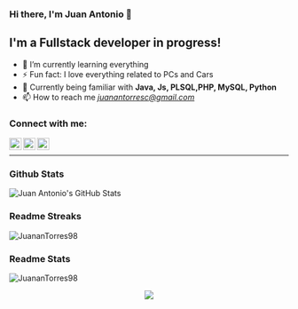 ### Hi there, I'm Juan Antonio 👋


## I'm a Fullstack developer in progress!

- 🌱 I’m currently learning everything 
- ⚡ Fun fact: I love everything related to PCs and Cars
- 💬 Currently being familiar with **Java, Js, PLSQL,PHP, MySQL, Python**
- 📫 How to reach me *juanantorresc@gmail.com*

### Connect with me:

[<img align="left" alt="Juan Antonio | Twitter" width="22px" src="https://cdn.jsdelivr.net/npm/simple-icons@v3/icons/twitter.svg" />][twitter]
[<img align="left" alt="Juan Antonio | LinkedIn" width="22px" src="https://cdn.jsdelivr.net/npm/simple-icons@v3/icons/linkedin.svg" />][linkedin]
[<img align="left" alt="Juan Antonio | Instagram" width="22px" src="https://cdn.jsdelivr.net/npm/simple-icons@v3/icons/instagram.svg" />][instagram]

<br />

---

### Github Stats

<img align="center" alt="Juan Antonio's GitHub Stats" src="https://github-readme-stats.vercel.app/api?username=JuananTorres98&theme=nightowl&show_icons=true&hide_border=true" />

### Readme Streaks

<img align="center" src="https://github-readme-streak-stats.herokuapp.com/?user=JuananTorres98&theme=nightowl" alt="JuananTorres98" />

### Readme Stats

<img align="center" src="https://github-readme-stats.vercel.app/api/top-langs?username=JuananTorres98&theme=nightowl&show_icons=true&locale=en&layout=compact" alt="JuananTorres98" />

<br/>

<p align="center"><img src="https://komarev.com/ghpvc/?username=JuananTorres98&color=blueviolet&style=plastic&label=VIEWS"</p>

[twitter]: https://twitter.com/17juanantorres
[instagram]: https://instagram.com/17juanantorres
[linkedin]: https://www.linkedin.com/in/juan-antonio-torres-caballero-55a45a223/

